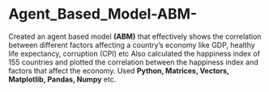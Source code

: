 # Agent_Based_Model-ABM-

Created an agent based model **(ABM)** that effectively shows the correlation between different factors affecting a country’s economy like GDP, healthy life expectancy, corruption (CPI) etc Also calculated the happiness index of 155 countries and plotted the correlation between the happiness index and factors that affect the economy. Used **Python, Matrices, Vectors, Matplotlib, Pandas, Numpy** etc.
